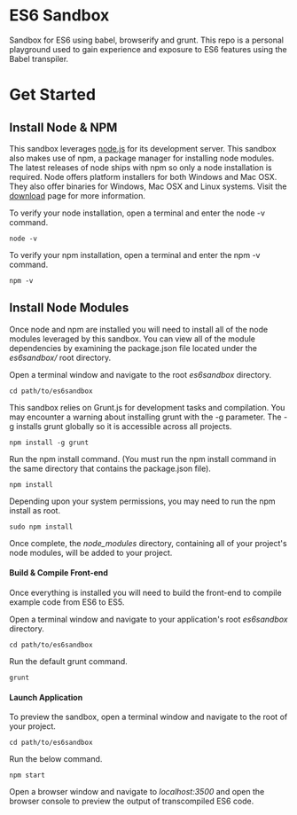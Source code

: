 # ES6 Sandbox
Sandbox for ES6 using babel, browserify and grunt. This repo is a personal playground used to gain experience and exposure to ES6 features using the Babel transpiler.

# Get Started
## Install Node & NPM
This sandbox leverages [node.js](http://nodejs.org/) for its development server. This sandbox also makes use of npm, a package manager for installing node modules. The latest releases of node ships with npm so only a node installation is required. Node offers platform installers for both Windows and Mac OSX. They also offer binaries for Windows, Mac OSX and Linux systems. Visit the [download](https://nodejs.org/en/download/) page for more information.

To verify your node installation, open a terminal and enter the node -v command.

    node -v

To verify your npm installation, open a terminal and enter the npm -v command.

    npm -v

## Install Node Modules
Once node and npm are installed you will need to install all of the node modules leveraged by this sandbox. You can view all of the module dependencies by examining the package.json file located under the *es6sandbox/* root directory.

Open a terminal window and navigate to the root *es6sandbox* directory.

    cd path/to/es6sandbox

This sandbox relies on Grunt.js for development tasks and compilation. You may encounter a warning about installing grunt with the -g parameter. The -g installs grunt globally so it is accessible across all projects.

    npm install -g grunt

Run the npm install command. (You must run the npm install command in the same directory that contains the package.json file).

    npm install

Depending upon your system permissions, you may need to run the npm install as root.

    sudo npm install

Once complete, the *node_modules* directory, containing all of your project's node modules, will be added to your project.

#### Build & Compile Front-end
Once everything is installed you will need to build the front-end to compile example code from ES6 to ES5.

Open a terminal window and navigate to your application's root *es6sandbox* directory.

    cd path/to/es6sandbox

Run the default grunt command.

    grunt

#### Launch Application
To preview the sandbox, open a terminal window and navigate to the root of your project.

    cd path/to/es6sandbox

Run the below command.

    npm start
    
Open a browser window and navigate to *localhost:3500* and open the browser console to preview the output of transcompiled ES6 code.